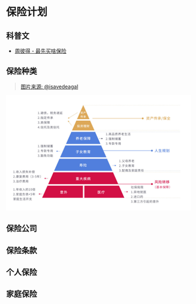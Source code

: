 # 保险计划

## 科普文

- [周彼得 - 最先买啥保险](https://mp.weixin.qq.com/s/2QmMa9wUAdbm6JklgtwWdQ)

## 保险种类

> [图片来源: @isavedeagal](https://weibo.com/1767739293/KsypOB1vh)

![Insurance Strategy](images/insurance_strategy.jpg)

## 保险公司

## 保险条款

## 个人保险

## 家庭保险
